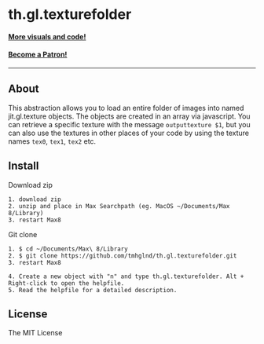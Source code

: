# th.gl.texturefolder

#### [More visuals and code!](http://gumroad.com/tmhglnd)

#### [Become a Patron!](https://www.patreon.com/bePatron?u=9649817)

---

## About

This abstraction allows you to load an entire folder of images into named jit.gl.texture objects. The objects are created in an array via javascript. You can retrieve a specific texture with the message `outputtexture $1`, but you can also use the textures in other places of your code by using the texture names `tex0`, `tex1`, `tex2` etc.

## Install

Download zip
```
1. download zip
2. unzip and place in Max Searchpath (eg. MacOS ~/Documents/Max 8/Library)
3. restart Max8
```
Git clone
```
1. $ cd ~/Documents/Max\ 8/Library
2. $ git clone https://github.com/tmhglnd/th.gl.texturefolder.git
3. restart Max8
```
```
4. Create a new object with "n" and type th.gl.texturefolder. Alt + Right-click to open the helpfile.
5. Read the helpfile for a detailed description.
```

## License

The MIT License

